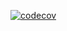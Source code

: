 [![codecov](https://codecov.io/gh/shimech/jest-cypress-react-babel-webpack/branch/main/graph/badge.svg?token=81KHZOT552)](https://codecov.io/gh/shimech/jest-cypress-react-babel-webpack)
